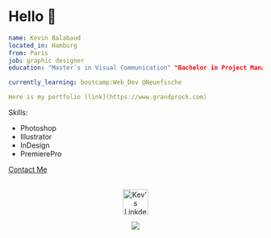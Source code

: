 # Hello 👋

```yaml
name: Kevin Balabaud
located_in: Hamburg
from: Paris
job: graphic designer
education: "Master´s in Visual Communication" "Bachelor in Project Management"

currently_learning: bootcamp:Web_Dev @Neuefische

Here is my portfolio [link](https://www.grandprock.com)
```

Skills:
- Photoshop
- Illustrator
- InDesign
- PremierePro

[Contact Me](kevinbalabaud@gmail.com)

<p align="center">
<br/>
<a href="https://www.linkedin.com/in/kevinbalabaud">
  <img alt="Kev's LinkdeIN" width="50px" src="https://user-images.githubusercontent.com/43545812/144035037-0f415fc7-9f96-4517-a370-ccc6e78a714b.png" />
<br>
</p>
  
  <p align="center">
  <img src="https://capsule-render.vercel.app/api?type=waving&color=gradient&height=60&section=footer"/>
</p>


<!--
**KevinBlbd/KevinBlbd** is a ✨ _special_ ✨ repository because its `README.md` (this file) appears on your GitHub profile.

Here are some ideas to get you started:

- 🔭 I’m currently working on ...
- 🌱 I’m currently learning ...
- 👯 I’m looking to collaborate on ...
- 🤔 I’m looking for help with ...
- 💬 Ask me about ...
- 📫 How to reach me: ...
- 😄 Pronouns: ...
- ⚡ Fun fact: ...
-->
